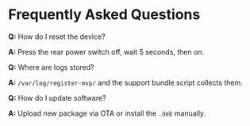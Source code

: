 # Frequently Asked Questions

**Q:** How do I reset the device?

**A:** Press the rear power switch off, wait 5 seconds, then on.

**Q:** Where are logs stored?

**A:** `/var/log/register-mvp/` and the support bundle script collects them.

**Q:** How do I update software?

**A:** Upload new package via OTA or install the `.deb` manually.


